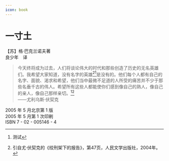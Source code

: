 ```yaml
---
icon: book
---
```


# 一寸土

【苏】格·巴克兰诺夫著\
良少年　译

> 今天终将成为过去，人们将谈论伟大的时代和那些创造了历史的无名英雄们。我希望大家知道，没有名字的英雄[<sup>2</sup>](#user-content-fn-1)[^1]是没有的。他们每个人都有自己的名字、面貌、渴求和希望，他们当中最微不足道的人所受的痛苦并不少于那些名垂千古的伟人。希望所有这些人都能使你们感到像自己的熟人，像自己的亲人，像自己那样亲切。[<sup>1</sup>](#user-content-fn-2)[^2]\
> ——尤利乌斯·伏契克

2005 年 5 月北京第 1 版\
2005 年 5 月第 1 次印刷\
ISBN 7 - 02 - 005146 - 4

[^1]: 测试

[^2]: 引自尤·伏契克的《绞刑架下的报告》，第47页，人民文学出版社，2004年。
